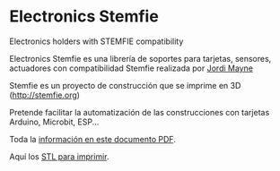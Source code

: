 # Electronics Stemfie
Electronics holders with STEMFIE compatibility

Electronics Stemfie es una librería de soportes para tarjetas, sensores, actuadores 
con compatibilidad Stemfie realizada por [Jordi Mayne](https://github.com/maynej) 

Stemfie es un proyecto de construcción que se imprime en 3D (http://stemfie.org) 

Pretende facilitar la automatización de las construcciones con tarjetas Arduino, Microbit, ESP...

Toda la [información en este documento PDF](https://github.com/maynej/Electronics-Stemfie/tree/main/Doc).

Aquí los [STL para imprimir](https://github.com/maynej/Electronics-Stemfie).
